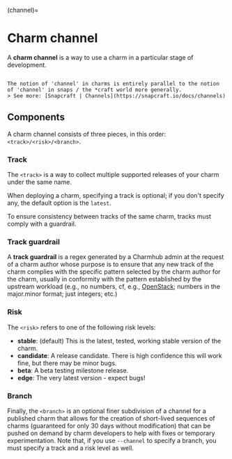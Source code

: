 (channel)=
# Charm channel

A **charm channel** is a way to use a charm in a particular stage of development.

```{note}

The notion of 'channel' in charms is entirely parallel to the notion of 'channel' in snaps / the *craft world more generally. 
> See more: [Snapcraft | Channels](https://snapcraft.io/docs/channels)

```


## Components

A charm channel consists of three pieces, in this order: `<track>/<risk>/<branch>`.


### Track

The `<track>` is a way to collect multiple supported releases of your charm under the same name.

When deploying a charm, specifying a track is optional; if you don't specify any, the default option is the `latest`.

To ensure consistency between tracks of the same charm, tracks must comply with a guardrail.

<!--
 - [Track guardrail](#heading--track-guardrail)
-->

### Track guardrail

A **track guardrail** is a regex generated by a Charmhub admin at the request of a charm author whose purpose is to ensure that any new track of the charm complies with the specific pattern selected by the charm author for the charm, usually in conformity with the pattern established by the upstream workload (e.g., no numbers, cf, e.g., [OpenStack](https://docs.openstack.org/charm-guide/latest/project/charm-delivery.html); numbers in the major.minor format; just integers; etc.)

<!--
Their format is usually modeled on the upstream workload. For example, some don't use numbers (e.g., [tracks for the Charmed OpenStack project](https://docs.openstack.org/charm-guide/latest/project/charm-delivery.html)); others use numbers in the major.minor format; others use just integers; etc. To ensure consistency between tracks of the same charm, tracks must comply with a guardrail -- a regex that is generated by a Charmhub admin and which will enforce the track pattern you have chosen.
-->


### Risk


The `<risk>` refers to one of the following risk levels:

-   **stable**: (default) This is the latest, tested, working stable version of the charm.
-   **candidate**: A release candidate. There is high confidence this will work fine, but there may be minor bugs.
-   **beta**: A beta testing milestone release.
-   **edge**: The very latest version - expect bugs!

### Branch

Finally, the `<branch>`  is an optional finer subdivision of a channel for a published charm that allows for the creation of short-lived sequences of charms (guaranteed for only 30 days without modification) that can be pushed on demand by charm developers to help with fixes or temporary experimentation. Note that, if you use `--channel` to specify a branch, you must specify a track and a risk level as well.


<!--
In addition to offering the latest stable version of each operator, Charmhub also allows users to download or deploy operators in different stages of development.  Some users may be interested in the bleeding edge (in development) version of an operator while others may be part of a beta test group tasked with evaluating the next release candidate for a particular operator. 

Juju refers to these stages using the term *channel*. Borrowing [the definition from Snapcraft](https://snapcraft.io/docs/channels), a channel consists of three pieces, in this order: `<track>/<risk>/<branch>`
-->
